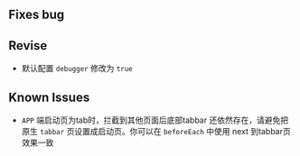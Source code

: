 ## Fixes bug


## Revise
* 默认配置 `debugger` 修改为 `true`


## Known Issues
* `APP` 端启动页为tab时，拦截到其他页面后底部tabbar 还依然存在，请避免把原生 `tabbar` 页设置成启动页。你可以在 `beforeEach` 中使用 next 到tabbar页效果一致